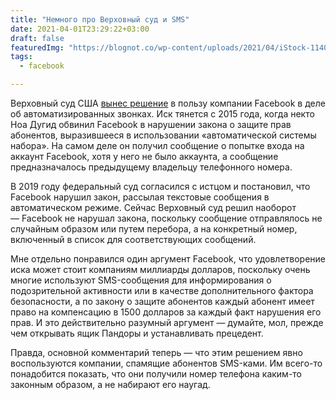 ```yaml
---
title: "Немного про Верховный суд и SMS"
date: 2021-04-01T23:29:22+03:00
draft: false
featuredImg: "https://blognot.co/wp-content/uploads/2021/04/iStock-1140704130.21abc20ddf2b43a0a92265a72f9bad28.jpg"
tags:
  - facebook

---
```

Верховный суд США [вынес решение](https://www.businessinsider.com/supreme-court-ruling-facebook-automated-text-system-not-robocalling-2021-4?op=1&scrolla=5eb6d68b7fedc32c19ef33b4) в пользу компании Facebook в деле об автоматизированных звонках. Иск тянется с 2015 года, когда некто Ноа Дугид обвинил Facebook в нарушении закона о защите прав абонентов, выразившееся в использовании «автоматической системы набора». На самом деле он получил сообщение о попытке входа на аккаунт Facebook, хотя у него не было аккаунта, а сообщение предназначалось предыдущему владельцу телефонного номера.

В 2019 году федеральный суд согласился с истцом и постановил, что Facebook нарушил закон, рассылая текстовые сообщения в автоматическом режиме. Сейчас Верховный суд решил наоборот — Facebook не нарушал закона, поскольку сообщение отправлялось не случайным образом или путем перебора, а на конкретный номер, включенный в список для соответствующих сообщений.

Мне отдельно понравился один аргумент Facebook, что удовлетворение иска может стоит компаниям миллиарды долларов, поскольку очень многие используют SMS-сообщения для информирования о подозрительной активности или в качестве дополнительного фактора безопасности, а по закону о защите абонентов каждый абонент имеет право на компенсацию в 1500 долларов за каждый факт нарушения его прав. И это действительно разумный аргумент — думайте, мол, прежде чем открывать ящик Пандоры и устанавливать прецедент.

Правда, основной комментарий теперь — что этим решением явно воспользуются компании, спамящие абонентов SMS-ками. Им всего-то понадобится показать, что они получили номер телефона каким-то законным образом, а не набирают его наугад.
